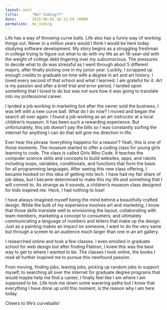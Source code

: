 ```yaml
---
layout: post
title:      "Me? Coding??"
date:       2018-06-01 16:11:58 +0000
permalink:  me_coding
---
```




Life has a way of throwing curve balls. Life also has a funny way of working things out. Never in a million years would I think I would be here today studying software development. My story begins as a struggling freshman in college trying to figure out what to do with my life as an 18-year-old with the weight of college debt lingering over my subconscious. The pressures to decide what to do was stressful as I went through about 5 different majors, after finally picking one in my junior year. Luckily, I scrapped up enough credits to graduate on time with a degree in art and art history. I loved every second of that school and what I learned. I am grateful for it. Art is my passion and after a brief trial and error period, I landed upon something that I loved to do but was not sure how it was going to translate into my professional career. 

I landed a job working in marketing but after the owner sold the business, I was left with a new curve ball. What do I do now? I moved and began the search all over again. I found a job working as an art instructor at a local children’s museum. It has been such a rewarding experience. But unfortunately, this job doesn’t pay the bills so I was constantly surfing the internet for anything I can do that will give me direction in life. 

Ever hear the phrase ‘everything happens for a reason’? Yeah, this is one of those moments. The museum started to offer a coding class for young girls learning to code. The class is called Girls Who Code. It teaches the computer science skills and concepts to build websites, apps, and robots including loops, variables, conditionals, and functions that form the basis for all programming languages. After seeing this new class offering, I became hooked on this idea of getting into tech. I have had my fair share of job ideas, but I became determined to make this my life and something that I will commit to. As strange as it sounds, a children’s museum class designed for kids inspired me. Heck, I had nothing to lose! 

I have always imagined myself being the mind behind a beautifully crafted design. While the bulk of my experience involves art and marketing, I know that those skills translate well to envisioning the layout, collaborating with team members, marketing a concept to consumers, and ultimately communicating a language of numbers and letters that make up the design. Just as a painting makes an impact on someone, I want to do the very same but through a screen to an audience much larger than one in an art gallery.

I researched online and took a few classes. I even enrolled in graduate school for web design but after finding Flatiron, I knew this was the best way to get to where I wanted to be. The classes I took online, the books I read all further inspired me to pursue this newfound passion.

From moving, finding jobs, leaving jobs, picking up random jobs to support myself, to searching all over the internet for graduate degree programs that would maybe help me find a career, I finally feel like I am where I am supposed to be. Life took me down some wavering paths but I know that everything I have done up until this moment, is the reason why I am here today.

Cheers to life’s curveballs!

